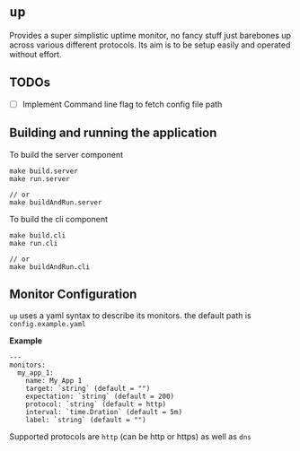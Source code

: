 # `up`

Provides a super simplistic uptime monitor, no fancy stuff just barebones up across various different protocols. Its aim is to be setup easily and operated without effort.

## TODOs

- [ ] Implement Command line flag to fetch config file path

## Building and running the application

To build the server component

```
make build.server
make run.server

// or
make buildAndRun.server
```

To build the cli component

```
make build.cli
make run.cli

// or
make buildAndRun.cli
```

## Monitor Configuration

`up` uses a yaml syntax to describe its monitors.
the default path is `config.example.yaml`

**Example**

```
---
monitors:
  my_app_1:
    name: My App 1
    target: `string` (default = "")
    expectation: `string` (default = 200)
    protocol: `string` (default = http)
    interval: `time.Dration` (default = 5m)
    label: `string` (default = "")
```

Supported protocols are `http` (can be http or https) as well as `dns`
